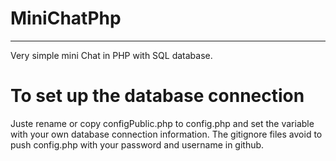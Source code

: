 # MiniChatPhp
----------------------------------------
Very simple mini Chat in PHP with SQL database.

# To set up the database connection
  Juste rename or copy configPublic.php to config.php and set the variable with your own database connection information.
  The gitignore files avoid to push config.php with your password and username in github.
